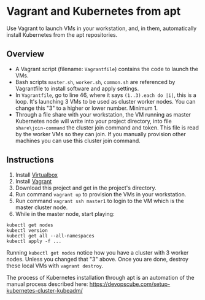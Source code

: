 # Vagrant and Kubernetes from apt
Use Vagrant to launch VMs in your workstation, and, in them, automatically install Kubernetes from the apt repositories. 
## Overview 
- A Vagrant script (filename: `Vagrantfile`) contains the code to launch the VMs. 
- Bash scripts `master.sh`, `worker.sh`, `common.sh` are referenced by Vagrantfile to install software and apply settings.
- In `Vagrantfile`, go to line 46, where it says `(1..3).each do |i|`, this is a loop. It's launching 3 VMs to be used as cluster worker nodes. You can change this "3" to a higher or lower number. Minimum 1. 
- Through a file share with your workstation, the VM running as master Kubernetes node will write into your project directory, into file `share\join-command` the cluster join command and token. This file is read by the worker VMs so they can join. If you manually provision other machines you can use this cluster join command.
## Instructions
1. Install [Virtualbox](https://www.virtualbox.org/wiki/Downloads)
2. Install [Vagrant](https://developer.hashicorp.com/vagrant/downloads)
3. Download this project and get in the project's directory.
4. Run command `vagrant up` to provision the VMs in your workstation. 
5. Run command `vagrant ssh master1` to login to the VM which is the master cluster node. 
6. While in the master node, start playing:
```
kubectl get nodes
kubectl version
kubectl get all --all-namespaces
kubectl apply -f ...
``` 
Running `kubectl get nodes` notice how you have a cluster with 3 worker nodes. Unless you changed that "3" above. 
Once you are done, destroy these local VMs with `vagrant destroy`.

The process of Kubernetes installation through apt is an automation of the manual process described here:
https://devopscube.com/setup-kubernetes-cluster-kubeadm/
